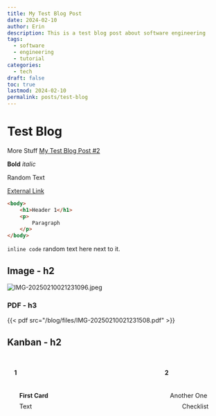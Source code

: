 ```yaml
---
title: My Test Blog Post
date: 2024-02-10
author: Erin
description: This is a test blog post about software engineering
tags:
  - software
  - engineering
  - tutorial
categories:
  - tech
draft: false
toc: true
lastmod: 2024-02-10
permalink: posts/test-blog
---
```

# Test Blog
More Stuff
[My Test Blog Post #2](/blog/test-blog-2)

**Bold**
*italic*

Random Text

[External Link](https://google.com)

```html
<body>
	<h1>Header 1</h1>
	<p>
		Paragraph
	</p>
</body>
```

`inline code` random text here next to it.

## Image - h2
![IMG-20250210021231096.jpeg](/blog/images/IMG-20250210021231096.jpeg)
### PDF - h3
{{< pdf src="/blog/files/IMG-20250210021231508.pdf" >}}

## Kanban - h2

<div class="kanban-board">
<style>
            .kanban-board {
                display: flex;
                gap: 1rem;
                overflow-x: auto;
                padding: 1rem 0;
                min-height: 400px;
                margin: 1rem 0;
                background: var(--background);
            }
            .kanban-lane {
                min-width: 300px;
                flex: 1;
                background: var(--background);
                border: 1px solid var(--border-color);
                border-radius: 8px;
                padding: 1rem;
                display: flex;
                flex-direction: column;
            }
            .kanban-lane-header {
                font-weight: bold;
                margin-bottom: 1rem;
                padding-bottom: 0.5rem;
                border-bottom: 2px solid var(--accent);
                color: var(--accent);
            }
            .kanban-cards {
                flex: 1;
                min-height: 100px;
            }
            .kanban-card {
                background: var(--background);
                border: 1px solid var(--border-color);
                border-radius: 4px;
                padding: 0.75rem;
                margin-bottom: 0.75rem;
                transition: transform 0.2s;
            }
            .kanban-card:hover {
                transform: translateY(-2px);
                box-shadow: 0 2px 4px rgba(0,0,0,0.1);
            }
            .kanban-card-text {
                color: var(--foreground);
                font-size: 0.9rem;
                white-space: pre-wrap;
            }
            .kanban-card-title {
                font-weight: bold;
                margin-bottom: 0.5rem;
                color: var(--accent);
            }
            .kanban-card-checklist {
                margin-top: 0.5rem;
                list-style: none;
                padding-left: 0;
            }
            .kanban-card-checklist-item {
                display: flex;
                align-items: flex-start;
                margin-bottom: 0.25rem;
                color: var(--foreground);
            }
            .kanban-card-checkbox {
                margin-right: 0.5rem;
                appearance: none;
                width: 16px;
                height: 16px;
                border: 1px solid var(--border-color);
                border-radius: 3px;
                cursor: not-allowed;
                position: relative;
                top: 2px;
            }
            .kanban-card-checkbox:checked {
                background-color: var(--accent);
                border-color: var(--accent);
            }
            .kanban-card-checkbox:checked::after {
                content: "✓";
                position: absolute;
                color: var(--background);
                font-size: 12px;
                left: 2px;
                top: -2px;
            }
            @media (max-width: 768px) {
                .kanban-board {
                    flex-direction: column;
                }
                .kanban-lane {
                    min-width: 100%;
                }
            }
        </style>
<div class="kanban-lane">
<div class="kanban-lane-header">1</div>
<div class="kanban-cards">
<div class="kanban-card">
<div class="kanban-card-title">First Card</div>
<div class="kanban-card-text">Text</div>
</div>
</div>
</div>
<div class="kanban-lane">
<div class="kanban-lane-header">2</div>
<div class="kanban-cards">
<div class="kanban-card">
<div class="kanban-card-text">Another One</div>
<ul class="kanban-card-checklist">
<li class="kanban-card-checklist-item">
<input type="checkbox" class="kanban-card-checkbox" disabled >
<span>Checklist</span>
</li>
</ul>
</div>
</div>
</div>
<div class="kanban-lane">
<div class="kanban-lane-header">3</div>
<div class="kanban-cards">
<div class="kanban-card">
<div class="kanban-card-text">Test</div>
</div>
</div>
</div>
</div>